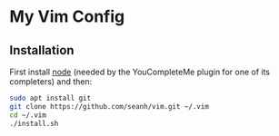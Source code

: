 My Vim Config
=============

Installation
------------

First install [node](https://nodejs.org/en/) (needed by the YouCompleteMe
plugin for one of its completers) and then:

```bash
sudo apt install git
git clone https://github.com/seanh/vim.git ~/.vim
cd ~/.vim
./install.sh
```
